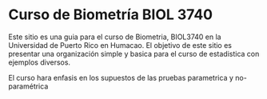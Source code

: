 # Curso de Biometría BIOL 3740
Este sitio es una guia para el curso de Biometria, BIOL3740 en la Universidad de Puerto Rico en Humacao.  El objetivo de este sitio es presentar una organización simple y basica para el curso de estadistica con ejemplos diversos. 

El curso hara enfasis en los supuestos de las pruebas parametrica y no-paramétrica

